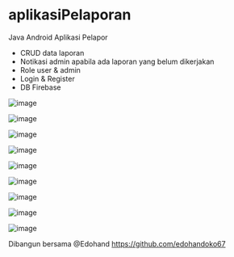 # aplikasiPelaporan

Java Android Aplikasi Pelapor
- CRUD data laporan
- Notikasi admin apabila ada laporan yang belum dikerjakan
- Role user & admin
- Login & Register
- DB Firebase

![image](https://github.com/Tektek9/aplikasiPelaporan/blob/main/ss/1.png)

![image](https://github.com/Tektek9/aplikasiPelaporan/blob/main/ss/2.png)

![image](https://github.com/Tektek9/aplikasiPelaporan/blob/main/ss/3.png)

![image](https://github.com/Tektek9/aplikasiPelaporan/blob/main/ss/4.png)

![image](https://github.com/Tektek9/aplikasiPelaporan/blob/main/ss/5.png)

![image](https://github.com/Tektek9/aplikasiPelaporan/blob/main/ss/6.png)

![image](https://github.com/Tektek9/aplikasiPelaporan/blob/main/ss/7.png)

![image](https://github.com/Tektek9/aplikasiPelaporan/blob/main/ss/8.png)

![image](https://github.com/Tektek9/aplikasiPelaporan/blob/main/ss/9.png)

Dibangun bersama
@Edohand https://github.com/edohandoko67
